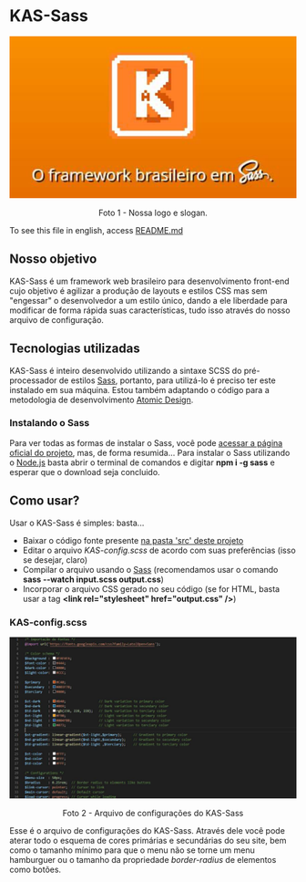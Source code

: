 # KAS-Sass

![Nossa logo e slogan](images/Logo.jpg)
<p align="center">Foto 1 - Nossa logo e slogan.</p>

To see this file in english, access [README.md](https://github.com/AlarmedEwe/KAS-Sass)

## Nosso objetivo
KAS-Sass é um framework web brasileiro para desenvolvimento front-end cujo objetivo é agilizar a produção de layouts e estilos CSS mas sem "engessar" o desenvolvedor a um estilo único, dando a ele liberdade para modificar de forma rápida suas características, tudo isso através do nosso arquivo de configuração.

## Tecnologias utilizadas
KAS-Sass é inteiro desenvolvido utilizando a sintaxe SCSS do pré-processador de estilos [Sass](https://sass-lang.com/), portanto, para utilizá-lo é preciso ter este instalado em sua máquina.
Estou também adaptando o código para a metodologia de desenvolvimento [Atomic Design](https://atomicdesign.bradfrost.com).

### Instalando o Sass
Para ver todas as formas de instalar o Sass, você pode [acessar a página oficial do projeto](https://sass-lang.com/install), mas, de forma resumida...
Para instalar o Sass utilizando o [Node.js](https://nodejs.org/pt-br/) basta abrir o terminal de comandos e digitar <b>npm i -g sass</b> e esperar que o download seja concluido.

## Como usar?
Usar o KAS-Sass é simples: basta...
* Baixar o código fonte presente [na pasta 'src' deste projeto](https://github.com/AlarmedEwe/KAS-Sass/src)
* Editar o arquivo <i>KAS-config.scss</i> de acordo com suas preferências (isso se desejar, claro)
* Compilar o arquivo usando o [Sass](https://sass-lang.com/guide) (recomendamos usar o comando <b>sass --watch input.scss output.css</b>)
* Incorporar o arquivo CSS gerado no seu código (se for HTML, basta usar a tag <b>&lt;link rel="stylesheet" href="output.css" /&gt;</b>)

### KAS-config.scss
![Arquivo de configurações](images/Config.jpg)
<p align="center">Foto 2 - Arquivo de configurações do KAS-Sass</p>

Esse é o arquivo de configurações do KAS-Sass. Através dele você pode aterar todo o esquema de cores primárias e secundárias do seu site, bem como o tamanho mínimo para que o menu não se torne um menu hamburguer ou o tamanho da propriedade <i>border-radius</i> de elementos como botões.